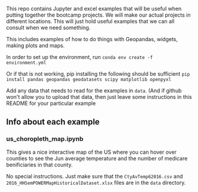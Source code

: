 This repo contains Jupyter and excel examples that will be useful when putting together the bootcamp
projects. We will make our actual projects in different locations. This will just hold
useful examples that we can all consult when we need something.

This includes examples of how to do things with Geopandas, widgets, making plots and maps.

In order to set up the environment, run `conda env create -f environment.yml`

Or if that is not working, pip installing the following should be sufficient
`pip install pandas geopandas geodatasets scipy matplotlib openpyxl`

Add any data that needs to read for the examples in `data`. (And if github won't allow you
to upload that data, then just leave some instructions in this README for your particular
example

## Info about each example

### us_choropleth_map.ipynb
This gives a nice interactive map of the US where you can hover over counties to see the 
Jun average temperature and the number of medicare benificiaries in that county.

No special instructions. Just make sure that the `CtyAvTemp62016.csv` and
`2016_HHSemPOWERMapHistoricalDataset.xlsx` files are in the `data` directory.

